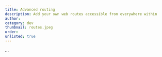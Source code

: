 ```yaml
---
title: Advanced routing
description: Add your own web routes accessible from everywhere within Blueprint
author:
category: dev
thumbnail: routes.jpeg
order:
unlisted: true
---
```


...
